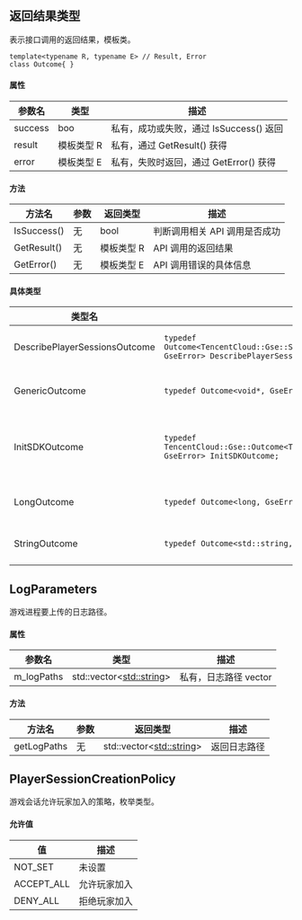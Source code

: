 
## 返回结果类型
表示接口调用的返回结果，模板类。

```
template<typename R, typename E> // Result, Error
class Outcome{ }
```



#### 属性

|参数名|类型|描述|
|---|---|---|
|success|boo|私有，成功或失败，通过 IsSuccess() 返回|
|result|模板类型 R|私有，通过 GetResult() 获得|
|error|模板类型  E|私有，失败时返回，通过 GetError() 获得|



#### 方法

| 方法名      | 参数 | 返回类型   | 描述                        |
| ----------- | ---- | ---------- | --------------------------- |
| IsSuccess() | 无   | bool       | 判断调用相关 API 调用是否成功 |
| GetResult() | 无   | 模板类型 R | API 调用的返回结果           |
| GetError()  | 无   | 模板类型 E | API 调用错误的具体信息       |



#### 具体类型

| 类型名                        | 定义                                                         | 描述                |
| ----------------------------- | ------------------------------------------------------------ | ------------------- |
| DescribePlayerSessionsOutcome | `typedef Outcome<TencentCloud::Gse::Server::Model::DescribePlayerSessionsResult, GseError> DescribePlayerSessionsOutcome` | 玩家会话信息        |
| GenericOutcome                | `typedef Outcome<void*, GseError> GenericOutcome;`             | 一般返回结果        |
| InitSDKOutcome                | `typedef TencentCloud::Gse::Outcome<TencentCloud::Gse::Internal::GseServerState*, GseError> InitSDKOutcome;` | GSE 内部实现的类对象 |
| LongOutcome                   | `typedef Outcome<long, GseError> LongOutcome;`                 | long 类型数据        |
| StringOutcome            | `typedef Outcome<std::string, GseError> StringOutcome;`        | string 类型数据      |



## LogParameters

游戏进程要上传的日志路径。

#### 属性

| 参数名     | 类型                       | 描述                 |
| ---------- | -------------------------- | -------------------- |
| m_logPaths | std::vector<<std::string>> | 私有，日志路径 vector |



#### 方法

| 方法名      | 参数 | 返回类型                   | 描述         |
| ----------- | ---- | -------------------------- | ------------ |
| getLogPaths | 无   | std::vector<<std::string>> | 返回日志路径 |



## PlayerSessionCreationPolicy

游戏会话允许玩家加入的策略，枚举类型。

#### 允许值

| 值         | 描述         |
| ---------- | ------------ |
| NOT_SET    | 未设置       |
| ACCEPT_ALL | 允许玩家加入 |
| DENY_ALL   | 拒绝玩家加入 |

